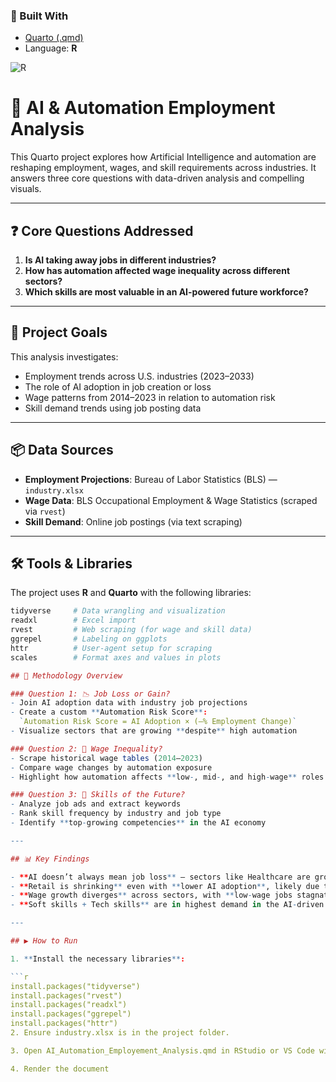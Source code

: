 ### 🧠 Built With

- [Quarto (.qmd)](https://quarto.org/)
- Language: **R**

![R](https://img.shields.io/badge/Language-R-blue.svg)

# 🤖 AI & Automation Employment Analysis

This Quarto project explores how Artificial Intelligence and automation are reshaping employment, wages, and skill requirements across industries. It answers three core questions with data-driven analysis and compelling visuals.

---

## ❓ Core Questions Addressed

1. **Is AI taking away jobs in different industries?**
2. **How has automation affected wage inequality across different sectors?**
3. **Which skills are most valuable in an AI-powered future workforce?**

---

## 🎯 Project Goals

This analysis investigates:
- Employment trends across U.S. industries (2023–2033)
- The role of AI adoption in job creation or loss
- Wage patterns from 2014–2023 in relation to automation risk
- Skill demand trends using job posting data

---

## 📦 Data Sources

- **Employment Projections**: Bureau of Labor Statistics (BLS) — `industry.xlsx`
- **Wage Data**: BLS Occupational Employment & Wage Statistics (scraped via `rvest`)
- **Skill Demand**: Online job postings (via text scraping)

---

## 🛠 Tools & Libraries

The project uses **R** and **Quarto** with the following libraries:

```r
tidyverse     # Data wrangling and visualization
readxl        # Excel import
rvest         # Web scraping (for wage and skill data)
ggrepel       # Labeling on ggplots
httr          # User-agent setup for scraping
scales        # Format axes and values in plots

## 🧪 Methodology Overview

### Question 1: 📉 Job Loss or Gain?
- Join AI adoption data with industry job projections  
- Create a custom **Automation Risk Score**:  
  `Automation Risk Score = AI Adoption × (–% Employment Change)`  
- Visualize sectors that are growing **despite** high automation

### Question 2: 💸 Wage Inequality?
- Scrape historical wage tables (2014–2023)
- Compare wage changes by automation exposure
- Highlight how automation affects **low-, mid-, and high-wage** roles

### Question 3: 🧠 Skills of the Future?
- Analyze job ads and extract keywords
- Rank skill frequency by industry and job type
- Identify **top-growing competencies** in the AI economy

---

## 📊 Key Findings

- **AI doesn’t always mean job loss** – sectors like Healthcare are growing even with rising automation
- **Retail is shrinking** even with **lower AI adoption**, likely due to e-commerce
- **Wage growth diverges** across sectors, with **low-wage jobs stagnating** under automation pressure
- **Soft skills + Tech skills** are in highest demand in the AI-driven job market

---

## ▶️ How to Run

1. **Install the necessary libraries**:

```r
install.packages("tidyverse")
install.packages("rvest")
install.packages("readxl")
install.packages("ggrepel")
install.packages("httr")
2. Ensure industry.xlsx is in the project folder.

3. Open AI_Automation_Employement_Analysis.qmd in RStudio or VS Code with Quarto.

4. Render the document
